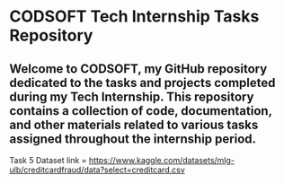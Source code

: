 # CODSOFT Tech Internship Tasks Repository
## Welcome to CODSOFT, my GitHub repository dedicated to the tasks and projects completed during my Tech Internship. This repository contains a collection of code, documentation, and other materials related to various tasks assigned throughout the internship period.

Task 5 Dataset link = https://www.kaggle.com/datasets/mlg-ulb/creditcardfraud/data?select=creditcard.csv
